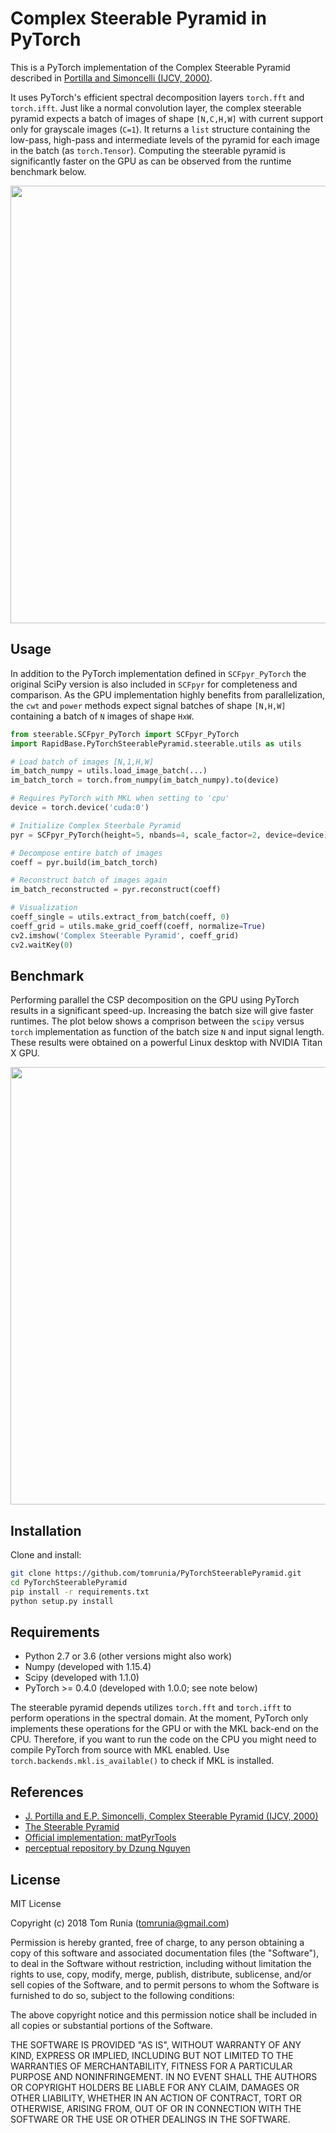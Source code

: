 # Complex Steerable Pyramid in PyTorch

This is a PyTorch implementation of the Complex Steerable Pyramid described in [Portilla and Simoncelli (IJCV, 2000)](http://www.cns.nyu.edu/~lcv/pubs/makeAbs.php?loc=Portilla99). 

It uses PyTorch's efficient spectral decomposition layers `torch.fft` and `torch.ifft`. Just like a normal convolution layer, the complex steerable pyramid expects a batch of images of shape `[N,C,H,W]` with current support only for grayscale images (`C=1`). It returns a `list` structure containing the low-pass, high-pass and intermediate levels of the pyramid for each image in the batch (as `torch.Tensor`). Computing the steerable pyramid is significantly faster on the GPU as can be observed from the runtime benchmark below. 

<a href="/assets/coeff.png"><img src="/assets/coeff.png" width="700px" ></a>

## Usage

In addition to the PyTorch implementation defined in `SCFpyr_PyTorch` the original SciPy version is also included in `SCFpyr` for completeness and comparison. As the GPU implementation highly benefits from parallelization, the `cwt` and `power` methods expect signal batches of shape `[N,H,W]` containing a batch of `N` images of shape `HxW`.

```python
from steerable.SCFpyr_PyTorch import SCFpyr_PyTorch
import RapidBase.PyTorchSteerablePyramid.steerable.utils as utils

# Load batch of images [N,1,H,W]
im_batch_numpy = utils.load_image_batch(...)
im_batch_torch = torch.from_numpy(im_batch_numpy).to(device)

# Requires PyTorch with MKL when setting to 'cpu' 
device = torch.device('cuda:0')

# Initialize Complex Steerbale Pyramid
pyr = SCFpyr_PyTorch(height=5, nbands=4, scale_factor=2, device=device)

# Decompose entire batch of images 
coeff = pyr.build(im_batch_torch)

# Reconstruct batch of images again
im_batch_reconstructed = pyr.reconstruct(coeff)

# Visualization
coeff_single = utils.extract_from_batch(coeff, 0)
coeff_grid = utils.make_grid_coeff(coeff, normalize=True)
cv2.imshow('Complex Steerable Pyramid', coeff_grid)
cv2.waitKey(0)
```

## Benchmark

Performing parallel the CSP decomposition on the GPU using PyTorch results in a significant speed-up. Increasing the batch size will give faster runtimes. The plot below shows a comprison between the `scipy` versus `torch` implementation as function of the batch size `N` and input signal length. These results were obtained on a powerful Linux desktop with NVIDIA Titan X GPU.

<a href="/assets/runtime_benchmark.pdf"><img src="/assets/runtime_benchmark.png" width="700px" ></a>

## Installation

Clone and install:

```sh
git clone https://github.com/tomrunia/PyTorchSteerablePyramid.git
cd PyTorchSteerablePyramid
pip install -r requirements.txt
python setup.py install
```

## Requirements

- Python 2.7 or 3.6 (other versions might also work)
- Numpy (developed with 1.15.4)
- Scipy (developed with 1.1.0)
- PyTorch >= 0.4.0 (developed with 1.0.0; see note below)

The steerable pyramid depends utilizes `torch.fft` and `torch.ifft` to perform operations in the spectral domain. At the moment, PyTorch only implements these operations for the GPU or with the MKL back-end on the CPU. Therefore, if you want to run the code on the CPU you might need to compile PyTorch from source with MKL enabled. Use `torch.backends.mkl.is_available()` to check if MKL is installed.

## References

- [J. Portilla and E.P. Simoncelli, Complex Steerable Pyramid (IJCV, 2000)](http://www.cns.nyu.edu/pub/eero/portilla99-reprint.pdf)
- [The Steerable Pyramid](http://www.cns.nyu.edu/~eero/steerpyr/)
- [Official implementation: matPyrTools](http://www.cns.nyu.edu/~lcv/software.php)
- [perceptual repository by Dzung Nguyen](https://github.com/andreydung/Steerable-filter)

## License

MIT License

Copyright (c) 2018 Tom Runia (tomrunia@gmail.com)

Permission is hereby granted, free of charge, to any person obtaining a copy
of this software and associated documentation files (the "Software"), to deal
in the Software without restriction, including without limitation the rights
to use, copy, modify, merge, publish, distribute, sublicense, and/or sell
copies of the Software, and to permit persons to whom the Software is
furnished to do so, subject to the following conditions:

The above copyright notice and this permission notice shall be included in all
copies or substantial portions of the Software.

THE SOFTWARE IS PROVIDED "AS IS", WITHOUT WARRANTY OF ANY KIND, EXPRESS OR
IMPLIED, INCLUDING BUT NOT LIMITED TO THE WARRANTIES OF MERCHANTABILITY,
FITNESS FOR A PARTICULAR PURPOSE AND NONINFRINGEMENT. IN NO EVENT SHALL THE
AUTHORS OR COPYRIGHT HOLDERS BE LIABLE FOR ANY CLAIM, DAMAGES OR OTHER
LIABILITY, WHETHER IN AN ACTION OF CONTRACT, TORT OR OTHERWISE, ARISING FROM,
OUT OF OR IN CONNECTION WITH THE SOFTWARE OR THE USE OR OTHER DEALINGS IN THE
SOFTWARE.